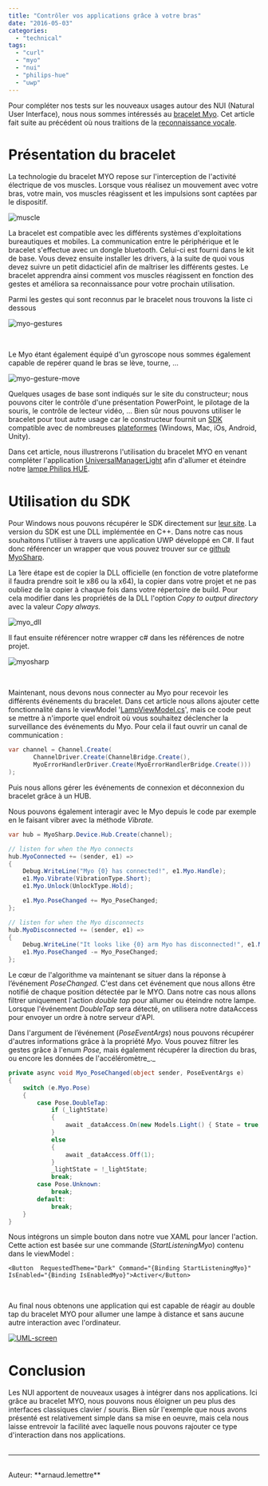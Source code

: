 ```yaml
---
title: "Contrôler vos applications grâce à votre bras"
date: "2016-05-03"
categories: 
  - "technical"
tags: 
  - "curl"
  - "myo"
  - "nui"
  - "philips-hue"
  - "uwp"
---
```


Pour compléter nos tests sur les nouveaux usages autour des NUI (Natural User Interface), nous nous sommes intéressés au [bracelet Myo](https://www.myo.com/). Cet article fait suite au précédent où nous traitions de la [reconnaissance vocale](https://blog.3ie.fr/commander-votre-domotique-a-la-voix-grace-a-cortana/).

# Présentation du bracelet

La technologie du bracelet MYO repose sur l'interception de l'activité électrique de vos muscles. Lorsque vous réalisez un mouvement avec votre bras, votre main, vos muscles réagissent et les impulsions sont captées par le dispositif.

![muscle](/assets/images/muscle.jpg)

La bracelet est compatible avec les différents systèmes d'exploitations bureautiques et mobiles. La communication entre le périphérique et le bracelet s'effectue avec un dongle bluetooth. Celui-ci est fourni dans le kit de base. Vous devez ensuite installer les drivers, à la suite de quoi vous devez suivre un petit didacticiel afin de maîtriser les différents gestes. Le bracelet apprendra ainsi comment vos muscles réagissent en fonction des gestes et améliora sa reconnaissance pour votre prochain utilisation.

Parmi les gestes qui sont reconnus par le bracelet nous trouvons la liste ci dessous

![myo-gestures](/assets/images/myo-gestures.png)

 

Le Myo étant également équipé d'un gyroscope nous sommes également capable de repérer quand le bras se lève, tourne, ...

![myo-gesture-move](/assets/images/myo-gesture-move-2-300x136.png)

Quelques usages de base sont indiqués sur le site du constructeur; nous pouvons citer le contrôle d'une présentation PowerPoint, le pilotage de la souris, le contrôle de lecteur vidéo, ... Bien sûr nous pouvons utiliser le bracelet pour tout autre usage car le constructeur fournit un [SDK](https://developer.thalmic.com/downloads) compatible avec de nombreuses [plateformes](https://developer.thalmic.com/start/) (Windows, Mac, iOs, Android, Unity).

Dans cet article, nous illustrerons l'utilisation du bracelet MYO en venant compléter l'application [UniversalManagerLight](https://github.com/3IE/universal-manager-light/tree/v2.0.0) afin d'allumer et éteindre notre [lampe Philips HUE](https://blog.3ie.fr/un-exemple-de-projet-iot/).

# Utilisation du SDK

Pour Windows nous pouvons récupérer le SDK directement sur [leur site](https://s3.amazonaws.com/thalmicdownloads/windows/SDK/myo-sdk-win-0.9.0.zip). La version du SDK est une DLL implémentée en C++. Dans notre cas nous souhaitons l'utiliser à travers une application UWP développé en C#. Il faut donc référencer un wrapper que vous pouvez trouver sur ce [github MyoSharp](https://github.com/tayfuzun/MyoSharp).

La 1ère étape est de copier la DLL officielle (en fonction de votre plateforme il faudra prendre soit le x86 ou la x64), la copier dans votre projet et ne pas oubliez de la copier à chaque fois dans votre répertoire de build. Pour cela modifier dans les propriétés de la DLL l'option _Copy to output directory_ avec la valeur _Copy always._ 

![myo_dll](/assets/images/myo_dll-1024x681.png)

Il faut ensuite référencer notre wrapper c# dans les références de notre projet.

![myosharp](/assets/images/myosharp-1024x709.png)

 

Maintenant, nous devons nous connecter au Myo pour recevoir les différents événements du bracelet. Dans cet article nous allons ajouter cette fonctionnalité dans le viewModel '[LampViewModel.cs](https://github.com/3IE/universal-manager-light/blob/v2.0.0/UniversalManagerLight/ViewModel/LampViewModel.cs)', mais ce code peut se mettre à n'importe quel endroit où vous souhaitez déclencher la surveillance des événements du Myo. Pour cela il faut ouvrir un canal de communication :

```c#
var channel = Channel.Create(
       ChannelDriver.Create(ChannelBridge.Create(),
       MyoErrorHandlerDriver.Create(MyoErrorHandlerBridge.Create()))
);

```

Puis nous allons gérer les événements de connexion et déconnexion du bracelet grâce à un HUB.

Nous pouvons également interagir avec le Myo depuis le code par exemple en le faisant vibrer avec la méthode _Vibrate._

```c#
var hub = MyoSharp.Device.Hub.Create(channel);

// listen for when the Myo connects
hub.MyoConnected += (sender, e1) =>
{
    Debug.WriteLine("Myo {0} has connected!", e1.Myo.Handle);
    e1.Myo.Vibrate(VibrationType.Short);
    e1.Myo.Unlock(UnlockType.Hold);

    e1.Myo.PoseChanged += Myo_PoseChanged;
};

// listen for when the Myo disconnects
hub.MyoDisconnected += (sender, e1) =>
{
    Debug.WriteLine("It looks like {0} arm Myo has disconnected!", e1.Myo.Arm);
    e1.Myo.PoseChanged -= Myo_PoseChanged;
};

```

Le cœur de l'algorithme va maintenant se situer dans la réponse à l’événement _PoseChanged._ C'est dans cet événement que nous allons être notifié de chaque position détectée par le MYO. Dans notre cas nous allons filtrer uniquement l'action _double tap_ pour allumer ou éteindre notre lampe. Lorsque l'événement _DoubleTap_ sera détecté, on utilisera notre dataAccess pour envoyer un ordre à notre serveur d'API.

Dans l'argument de l’événement (_PoseEventArgs_) nous pouvons récupérer d'autres informations grâce à la propriété _Myo._ Vous pouvez filtrer les gestes grâce à l'enum _Pose,_ mais également récupérer la direction du bras, ou encore les données de l'accéléromètre_._

```c#
private async void Myo_PoseChanged(object sender, PoseEventArgs e)
{
    switch (e.Myo.Pose)
    {
        case Pose.DoubleTap:
            if (_lightState)
            {
                await _dataAccess.On(new Models.Light() { State = true, LightId = 1, Color = new Models.Color() { R = 1, G = 1, B = 1 } });
            }
            else
            {
                await _dataAccess.Off(1);
            }
            _lightState = !_lightState;
            break;
        case Pose.Unknown:
            break;
        default:
            break;
    }
}

```

Nous intégrons un simple bouton dans notre vue XAML pour lancer l'action. Cette action est basée sur une commande (_StartListeningMyo_) contenu dans le viewModel :

```xhtml
<Button  RequestedTheme="Dark" Command="{Binding StartListeningMyo}" IsEnabled="{Binding IsEnabledMyo}">Activer</Button>
```

 

Au final nous obtenons une application qui est capable de réagir au double tap du bracelet MYO pour allumer une lampe à distance et sans aucune autre interaction avec l'ordinateur.

[![UML-screen](/assets/images/UML-screen-1024x603.png)](/assets/images/UML-screen.png)

# Conclusion

Les NUI apportent de nouveaux usages à intégrer dans nos applications. Ici grâce au bracelet MYO, nous pouvons nous éloigner un peu plus des interfaces classiques clavier / souris. Bien sûr l'exemple que nous avons présenté est relativement simple dans sa mise en oeuvre, mais cela nous laisse entrevoir la facilité avec laquelle nous pouvons rajouter ce type d'interaction dans nos applications.
<br>
<br>

---------------------------------------
<br>
Auteur: **arnaud.lemettre**
